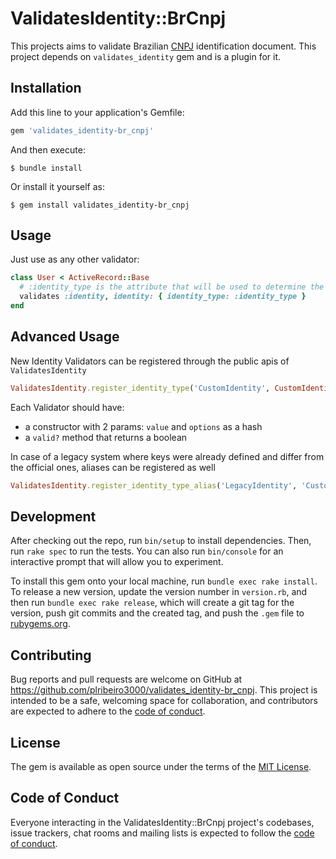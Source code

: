 # ValidatesIdentity::BrCnpj

This projects aims to validate Brazilian [CNPJ](https://pt.wikipedia.org/wiki/Cadastro_Nacional_da_Pessoa_Jur%C3%ADdica) identification document.
This project depends on `validates_identity` gem and is a plugin for it.

## Installation

Add this line to your application's Gemfile:

```ruby
gem 'validates_identity-br_cnpj'
```

And then execute:

    $ bundle install

Or install it yourself as:

    $ gem install validates_identity-br_cnpj

## Usage

Just use as any other validator:

```ruby
class User < ActiveRecord::Base
  # :identity_type is the attribute that will be used to determine the identity type and is required
  validates :identity, identity: { identity_type: :identity_type }
end
```

## Advanced Usage

New Identity Validators can be registered through the public apis of `ValidatesIdentity`

```ruby
ValidatesIdentity.register_identity_type('CustomIdentity', CustomIdentityValidator)
```

Each Validator should have:

- a constructor with 2 params: `value` and `options` as a hash
- a `valid?` method that returns a boolean

In case of a legacy system where keys were already defined and differ from the official ones, aliases can be registered as well

```ruby
ValidatesIdentity.register_identity_type_alias('LegacyIdentity', 'CustomIdentity')
```

## Development

After checking out the repo, run `bin/setup` to install dependencies. Then, run `rake spec` to run the tests. You can also run `bin/console` for an interactive prompt that will allow you to experiment.

To install this gem onto your local machine, run `bundle exec rake install`. To release a new version, update the version number in `version.rb`, and then run `bundle exec rake release`, which will create a git tag for the version, push git commits and the created tag, and push the `.gem` file to [rubygems.org](https://rubygems.org).

## Contributing

Bug reports and pull requests are welcome on GitHub at https://github.com/plribeiro3000/validates_identity-br_cnpj. This project is intended to be a safe, welcoming space for collaboration, and contributors are expected to adhere to the [code of conduct](https://github.com/plribeiro3000/validates_identity-br_cnpj/blob/master/CODE_OF_CONDUCT.md).

## License

The gem is available as open source under the terms of the [MIT License](https://opensource.org/licenses/MIT).

## Code of Conduct

Everyone interacting in the ValidatesIdentity::BrCnpj project's codebases, issue trackers, chat rooms and mailing lists is expected to follow the [code of conduct](https://github.com/plribeiro3000/validates_identity-br_cnpj/blob/master/CODE_OF_CONDUCT.md).
